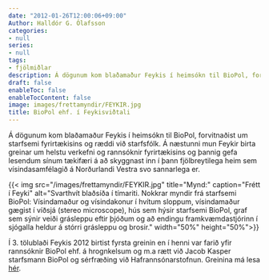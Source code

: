 ```yaml
---
date: "2012-01-26T12:00:06+09:00"
Author: Halldór G. Ólafsson
categories:
- null
series:
- null
tags:
- fjölmiðlar
description: Á dögunum kom blaðamaður Feykis í heimsókn til BioPol, forvitnaðist um starfsemi fyrirtækisins og ræddi við starfsfólk. Á næstunni mun Feykir birta greinar um helstu verkefni og rannsóknir fyrirtækisins og þannig gefa lesendum sínum tækifæri á að skyggnast inn í þann fjölbreytilega heim...
draft: false
enableToc: false
enableTocContent: false
image: images/frettamyndir/FEYKIR.jpg
title: BioPol ehf. í Feykisviðtali
---
```



Á dögunum kom blaðamaður Feykis í heimsókn til BioPol, forvitnaðist um starfsemi fyrirtækisins og ræddi við starfsfólk. Á næstunni mun Feykir birta greinar um helstu verkefni og rannsóknir fyrirtækisins og þannig gefa lesendum sínum tækifæri á að skyggnast inn í þann fjölbreytilega heim sem vísindasamfélagið á Norðurlandi Vestra svo sannarlega er.

{{< img src="/images/frettamyndir/FEYKIR.jpg" title="Mynd:" caption="Frétt í Feyki" alt="Svarthvít blaðsíða í tímariti. Nokkrar myndir frá starfsemi BioPol: Vísindamaður og vísindakonur í hvítum sloppum, vísindamaður gægist í víðsjá (stereo microscope), hús sem hýsir starfsemi BioPol, graf sem sýnir veiði grásleppu eftir þjóðum og að endingu framkvæmdastjórinn í sjógalla heldur á stórri grásleppu og brosir." width="50%" height="50%">}}

Í 3. tölublaði Feykis 2012 birtist fyrsta greinin en í henni var farið yfir rannsóknir BioPol ehf. á hrognkelsum og m.a rætt við Jacob Kasper starfsmann BioPol og sérfræðing við Hafrannsónarstofnun. Greinina má lesa [hér]().
